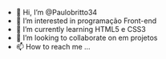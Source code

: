 - 👋 Hi, I’m @Paulobritto34
- 👀 I’m interested in  programação  Front-end
- 🌱 I’m currently learning HTML5 e CSS3
- 💞️ I’m looking to collaborate on em projetos
- 📫 How to reach me ...

<!---
Paulobritto34/Paulobritto34 is a ✨ special ✨ repository because its `README.md` (this file) appears on your GitHub profile.
You can click the Preview link to take a look at your changes.
--->
